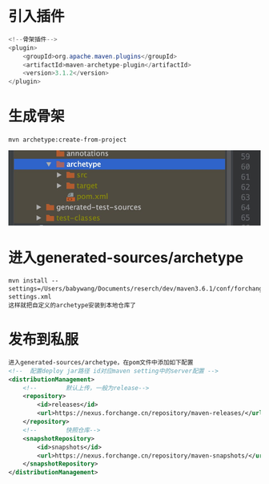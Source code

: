 # 引入插件

```java
<!--骨架插件-->
<plugin>
    <groupId>org.apache.maven.plugins</groupId>
    <artifactId>maven-archetype-plugin</artifactId>
    <version>3.1.2</version>
</plugin>
```

# 生成骨架

`mvn archetype:create-from-project`

![img1](../../img/img1.jpg)

# 进入generated-sources/archetype

```
mvn install --settings=/Users/babywang/Documents/reserch/dev/maven3.6.1/conf/forchange-settings.xml
这样就把自定义的archetype安装到本地仓库了
```

# 发布到私服

```xml
进入generated-sources/archetype，在pom文件中添加如下配置
<!--  配置deploy jar路径 id对应maven setting中的server配置 -->
<distributionManagement>
    <!--        默认上传，一般为release-->
    <repository>
        <id>releases</id>
        <url>https://nexus.forchange.cn/repository/maven-releases/</url>
    </repository>
    <!--        快照仓库-->
    <snapshotRepository>
        <id>snapshots</id>
        <url>https://nexus.forchange.cn/repository/maven-snapshots/</url>
    </snapshotRepository>
</distributionManagement>
```

